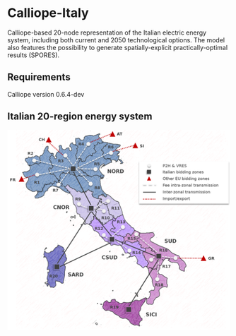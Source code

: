 # Calliope-Italy
Calliope-based 20-node representation of the Italian electric energy system, including both current and 2050 technological options.
The model also features the possibility to generate spatially-explicit practically-optimal results (SPORES).

## Requirements
Calliope version 0.6.4-dev

## Italian 20-region energy system

<img src="https://github.com/FLomb/Calliope-Italy/blob/master/italy_model_map.png" width="800">
